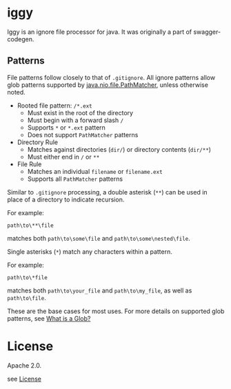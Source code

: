 # iggy

Iggy is an ignore file processor for java. It was originally a part of swagger-codegen.

## Patterns

File patterns follow closely to that of `.gitignore`. All ignore patterns allow glob patterns supported by [java.nio.file.PathMatcher](https://docs.oracle.com/javase/tutorial/essential/io/find.html),
unless otherwise noted.

* Rooted file pattern: `/*.ext`
  - Must exist in the root of the directory
  - Must begin with a forward slash `/`
  - Supports `*` or `*.ext` pattern
  - Does not support `PathMatcher` patterns
* Directory Rule
  - Matches against directories (`dir/`) or directory contents (`dir/**`)
  - Must either end in `/` or `**`
* File Rule
  - Matches an individual `filename` or `filename.ext`
  - Supports all `PathMatcher` patterns

Similar to `.gitignore` processing, a double asterisk (`**`) can be used in place of a directory to indicate recursion.

For example:

```git exclude
path\to\**\file
```

matches both `path\to\some\file` and `path\to\some\nested\file`.

Single asterisks (`*`) match any characters within a pattern.

For example:

```git exclude
path\to\*file
```

matches both `path\to\your_file` and `path\to\my_file`, as well as `path\to\file`.

These are the base cases for most uses. For more details on supported glob patterns, see [What is a Glob?](https://docs.oracle.com/javase/tutorial/essential/io/fileOps.html#glob)

# License

Apache 2.0.

see [License](./LICENSE)
